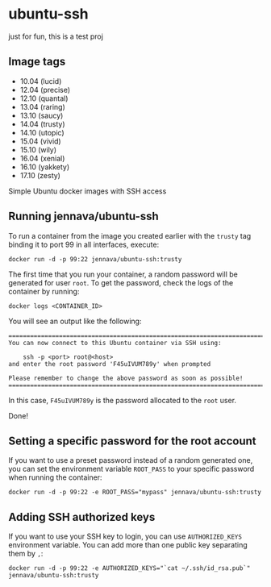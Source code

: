 # ubuntu-ssh
just for fun, this is a test proj


## Image tags

- 10.04 (lucid)
- 12.04 (precise)
- 12.10 (quantal)
- 13.04 (raring)
- 13.10 (saucy)
- 14.04 (trusty)
- 14.10 (utopic)
- 15.04 (vivid)
- 15.10 (wily)
- 16.04 (xenial)
- 16.10 (yakkety)
- 17.10 (zesty)


Simple Ubuntu docker images with SSH access

Running jennava/ubuntu-ssh
--------------------

To run a container from the image you created earlier with the `trusty` tag
binding it to port 99 in all interfaces, execute:

	docker run -d -p 99:22 jennava/ubuntu-ssh:trusty

The first time that you run your container, a random password will be generated
for user `root`. To get the password, check the logs of the container by running:

	docker logs <CONTAINER_ID>

You will see an output like the following:

	========================================================================
	You can now connect to this Ubuntu container via SSH using:

	    ssh -p <port> root@<host>
	and enter the root password 'F45uIVUM789y' when prompted

	Please remember to change the above password as soon as possible!
	========================================================================

In this case, `F45uIVUM789y` is the password allocated to the `root` user.

Done!


Setting a specific password for the root account
------------------------------------------------

If you want to use a preset password instead of a random generated one, you can
set the environment variable `ROOT_PASS` to your specific password when running the container:

	docker run -d -p 99:22 -e ROOT_PASS="mypass" jennava/ubuntu-ssh:trusty


Adding SSH authorized keys
--------------------------

If you want to use your SSH key to login, you can use `AUTHORIZED_KEYS` environment variable. You can add more than one public key separating them by `,`:

    docker run -d -p 99:22 -e AUTHORIZED_KEYS="`cat ~/.ssh/id_rsa.pub`" jennava/ubuntu-ssh:trusty
